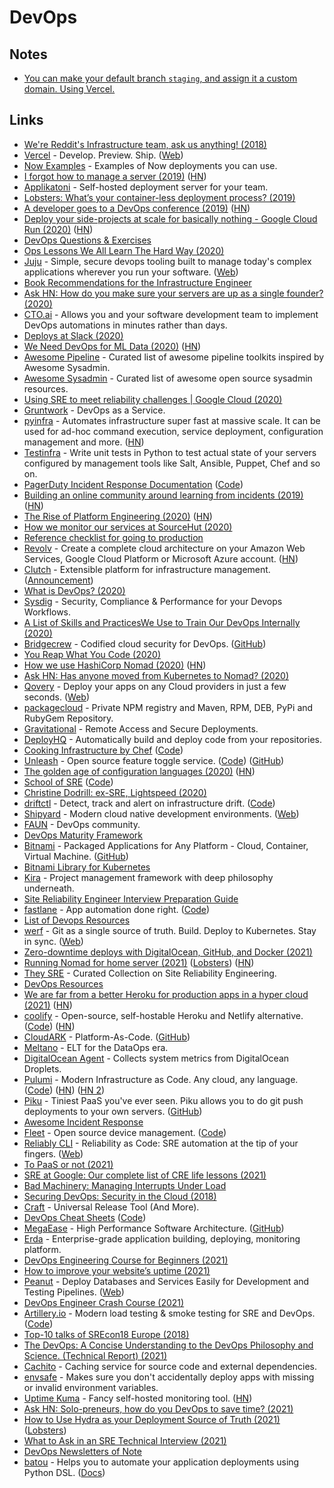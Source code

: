 # DevOps

## Notes

- [You can make your default branch `staging`, and assign it a custom domain. Using Vercel.](https://twitter.com/rauchg/status/1383072230536404996)

## Links

- [We're Reddit's Infrastructure team, ask us anything! (2018)](https://www.reddit.com/r/sysadmin/comments/9x577m/were_reddits_infrastructure_team_ask_us_anything/)
- [Vercel](https://github.com/vercel/vercel) - Develop. Preview. Ship. ([Web](https://vercel.com/dashboard))
- [Now Examples](https://github.com/vercel/now-examples) - Examples of Now deployments you can use.
- [I forgot how to manage a server (2019)](https://ma.ttias.be/i-forgot-how-to-manage-a-server/) ([HN](https://news.ycombinator.com/item?id=19796127))
- [Applikatoni](https://github.com/applikatoni/applikatoni) - Self-hosted deployment server for your team.
- [Lobsters: What’s your container-less deployment process? (2019)](https://lobste.rs/s/xov7nz/what_s_your_container_less_deployment)
- [A developer goes to a DevOps conference (2019)](https://www.darkcoding.net/software/a-developer-goes-to-a-devops-conference/) ([HN](https://news.ycombinator.com/item?id=21100970))
- [Deploy your side-projects at scale for basically nothing - Google Cloud Run (2020)](https://alexolivier.me/posts/deploy-container-stateless-cheap-google-cloud-run-serverless) ([HN](https://news.ycombinator.com/item?id=22027459))
- [DevOps Questions & Exercises](https://github.com/bregman-arie/devops-exercises)
- [Ops Lessons We All Learn The Hard Way (2020)](https://www.netmeister.org/blog/ops-lessons.html)
- [Juju](https://github.com/juju/juju) - Simple, secure devops tooling built to manage today's complex applications wherever you run your software. ([Web](https://juju.is/))
- [Book Recommendations for the Infrastructure Engineer](https://github.com/stack72/ops-books)
- [Ask HN: How do you make sure your servers are up as a single founder? (2020)](https://news.ycombinator.com/item?id=21461617)
- [CTO.ai](https://cto.ai/) - Allows you and your software development team to implement DevOps automations in minutes rather than days.
- [Deploys at Slack (2020)](https://slack.engineering/deploys-at-slack-cd0d28c61701)
- [We Need DevOps for ML Data (2020)](https://tecton.ai/blog/devops-ml-data/) ([HN](https://news.ycombinator.com/item?id=23011297))
- [Awesome Pipeline](https://github.com/pditommaso/awesome-pipeline) - Curated list of awesome pipeline toolkits inspired by Awesome Sysadmin.
- [Awesome Sysadmin](https://github.com/kahun/awesome-sysadmin) - Curated list of awesome open source sysadmin resources.
- [Using SRE to meet reliability challenges | Google Cloud (2020)](https://cloud.google.com/blog/products/management-tools/meeting-reliability-challenges-with-sre-principles)
- [Gruntwork](https://gruntwork.io/) - DevOps as a Service.
- [pyinfra](https://github.com/Fizzadar/pyinfra) - Automates infrastructure super fast at massive scale. It can be used for ad-hoc command execution, service deployment, configuration management and more. ([HN](https://news.ycombinator.com/item?id=23487178))
- [Testinfra](https://github.com/philpep/testinfra) - Write unit tests in Python to test actual state of your servers configured by management tools like Salt, Ansible, Puppet, Chef and so on.
- [PagerDuty Incident Response Documentation](https://response.pagerduty.com/) ([Code](https://github.com/PagerDuty/incident-response-docs))
- [Building an online community around learning from incidents (2019)](https://www.learningfromincidents.io/blog/learning-from-incidents-in-software) ([HN](https://news.ycombinator.com/item?id=23584094))
- [The Rise of Platform Engineering (2020)](https://softwareengineeringdaily.com/2020/02/13/setting-the-stage-for-platform-engineering/) ([HN](https://news.ycombinator.com/item?id=23591569))
- [How we monitor our services at SourceHut (2020)](https://sourcehut.org/blog/2020-07-03-how-we-monitor-our-services/)
- [Reference checklist for going to production](https://github.com/mtdvio/going-to-production)
- [Revolv](https://getrevolv.com/) - Create a complete cloud architecture on your Amazon Web Services, Google Cloud Platform or Microsoft Azure account. ([HN](https://news.ycombinator.com/item?id=23997444))
- [Clutch](https://github.com/lyft/clutch) - Extensible platform for infrastructure management. ([Announcement](https://eng.lyft.com/announcing-clutch-the-open-source-platform-for-infrastructure-tooling-143d00de9713))
- [What is DevOps? (2020)](https://cloud.google.com/devops)
- [Sysdig](https://sysdig.com/) - Security, Compliance & Performance for your Devops Workflows.
- [A List of Skills and PracticesWe Use to Train Our DevOps Internally (2020)](https://blog.maddevs.io/devops-engineers-in-mad-devs-449ded5221b6)
- [Bridgecrew](https://bridgecrew.io/) - Codified cloud security for DevOps. ([GitHub](https://github.com/bridgecrewio))
- [You Reap What You Code (2020)](https://ferd.ca/you-reap-what-you-code.html)
- [How we use HashiCorp Nomad (2020)](https://blog.cloudflare.com/how-we-use-hashicorp-nomad/) ([HN](https://news.ycombinator.com/item?id=23439788))
- [Ask HN: Has anyone moved from Kubernetes to Nomad? (2020)](https://news.ycombinator.com/item?id=24865707)
- [Qovery](https://github.com/Qovery/engine) - Deploy your apps on any Cloud providers in just a few seconds. ([Web](https://www.qovery.com/))
- [packagecloud](https://packagecloud.io/) - Private NPM registry and Maven, RPM, DEB, PyPi and RubyGem Repository.
- [Gravitational](https://gravitational.com/) - Remote Access and Secure Deployments.
- [DeployHQ](https://www.deployhq.com/) - Automatically build and deploy code from your repositories.
- [Cooking Infrastructure by Chef](http://chef.leopard.in.ua/) ([Code](https://github.com/le0pard/chef_book))
- [Unleash](https://www.getunleash.io/) - Open source feature toggle service. ([Code](https://github.com/Unleash/unleash)) ([GitHub](https://github.com/Unleash))
- [The golden age of configuration languages (2020)](https://cosminilie.ro/posts/evolution-of-configuration-languages/) ([HN](https://news.ycombinator.com/item?id=25160461))
- [School of SRE](https://linkedin.github.io/school-of-sre/) ([Code](https://github.com/linkedin/school-of-sre))
- [Christine Dodrill: ex-SRE, Lightspeed (2020)](https://reliability.substack.com/p/software-at-scale-002-christine-dodrill)
- [driftctl](https://driftctl.com/) - Detect, track and alert on infrastructure drift. ([Code](https://github.com/cloudskiff/driftctl))
- [Shipyard](https://github.com/shipyard-run/shipyard) - Modern cloud native development environments. ([Web](https://shipyard.run/))
- [FAUN](https://faun.dev/) - DevOps community.
- [DevOps Maturity Framework](https://github.com/adidas/adidas-devops-maturity-framework)
- [Bitnami](https://bitnami.com/) - Packaged Applications for Any Platform - Cloud, Container, Virtual Machine. ([GitHub](https://github.com/bitnami))
- [Bitnami Library for Kubernetes](https://github.com/bitnami/charts)
- [Kira](https://github.com/wemake-services/kira) - Project management framework with deep philosophy underneath.
- [Site Reliability Engineer Interview Preparation Guide](https://github.com/mxssl/sre-interview-prep-guide)
- [fastlane](https://fastlane.tools/) - App automation done right. ([Code](https://github.com/fastlane/fastlane))
- [List of Devops Resources](https://jrott.com/posts/devops-links/)
- [werf](https://github.com/werf/werf) - Git as a single source of truth. Build. Deploy to Kubernetes. Stay in sync. ([Web](https://werf.io/))
- [Zero-downtime deploys with DigitalOcean, GitHub, and Docker (2021)](https://blog.logrocket.com/zero-downtime-deploys-with-digitalocean-github-and-docker/)
- [Running Nomad for home server (2021)](https://mrkaran.dev/posts/home-server-nomad/) ([Lobsters](https://lobste.rs/s/bybybm/running_nomad_for_home_server)) ([HN](https://news.ycombinator.com/item?id=26142005))
- [They SRE](https://github.com/upgundecha/howtheysre) - Curated Collection on Site Reliability Engineering.
- [DevOps Resources](https://github.com/bregman-arie/devops-resources)
- [We are far from a better Heroku for production apps in a hyper cloud (2021)](https://about.gitlab.com/blog/2021/03/22/we-are-building-a-better-heroku/) ([HN](https://news.ycombinator.com/item?id=26554504))
- [coolify](https://coollabs.io/coolify) - Open-source, self-hostable Heroku and Netlify alternative. ([Code](https://github.com/coollabsio/coolify)) ([HN](https://news.ycombinator.com/item?id=26624341))
- [CloudARK](https://cloudark.io/) - Platform-As-Code. ([GitHub](https://github.com/cloud-ark))
- [Meltano](https://meltano.com/) - ELT for the DataOps era.
- [DigitalOcean Agent](https://github.com/digitalocean/do-agent) - Collects system metrics from DigitalOcean Droplets.
- [Pulumi](https://www.pulumi.com/) - Modern Infrastructure as Code. Any cloud, any language. ([Code](https://github.com/pulumi/pulumi)) ([HN](https://news.ycombinator.com/item?id=22866714)) ([HN 2](https://news.ycombinator.com/item?id=26880935))
- [Piku](https://github.com/piku/piku) - Tiniest PaaS you've ever seen. Piku allows you to do git push deployments to your own servers. ([GitHub](https://github.com/piku))
- [Awesome Incident Response](https://github.com/meirwah/awesome-incident-response)
- [Fleet](https://fleetdm.com/) - Open source device management. ([Code](https://github.com/fleetdm/fleet))
- [Reliably CLI](https://github.com/reliablyhq/cli) - Reliability as Code: SRE automation at the tip of your fingers. ([Web](https://reliably.com/))
- [To PaaS or not (2021)](https://www.shayon.dev/post/2021/119/to-paas-or-not/)
- [SRE at Google: Our complete list of CRE life lessons (2021)](https://cloud.google.com/blog/products/devops-sre/sre-at-google-our-complete-list-of-cre-life-lessons)
- [Bad Machinery: Managing Interrupts Under Load](https://log.andvari.net/pages/bad-machinery.html)
- [Securing DevOps: Security in the Cloud (2018)](https://www.manning.com/books/securing-devops)
- [Craft](https://github.com/getsentry/craft) - Universal Release Tool (And More).
- [DevOps Cheat Sheets](https://lzone.de/) ([Code](https://github.com/lwindolf/lzone-cheat-sheets))
- [MegaEase](https://www.megaease.com/) - High Performance Software Architecture. ([GitHub](https://github.com/megaease))
- [Erda](https://github.com/erda-project/erda) - Enterprise-grade application building, deploying, monitoring platform.
- [DevOps Engineering Course for Beginners (2021)](https://www.freecodecamp.org/news/devops-engineering-course-for-beginners/)
- [How to improve your website’s uptime (2021)](https://www.reddit.com/r/RedditEng/comments/obqtfm/solving_the_three_stooges_problem/)
- [Peanut](https://github.com/Clivern/Peanut) - Deploy Databases and Services Easily for Development and Testing Pipelines. ([Web](https://clivern.github.io/Peanut/))
- [DevOps Engineer Crash Course (2021)](https://matduggan.com/devops-engineer-crash-course/)
- [Artillery.io](https://artillery.io/) - Modern load testing & smoke testing for SRE and DevOps. ([Code](https://github.com/artilleryio/artillery))
- [Top-10 talks of SREcon18 Europe (2018)](https://nick.groenen.me/posts/srecon18emea-top10/)
- [The DevOps: A Concise Understanding to the DevOps Philosophy and Science. (Technical Report) (2021)](https://www.osti.gov/biblio/1785164)
- [Cachito](https://github.com/release-engineering/cachito) - Caching service for source code and external dependencies.
- [envsafe](https://github.com/KATT/envsafe) - Makes sure you don't accidentally deploy apps with missing or invalid environment variables.
- [Uptime Kuma](https://github.com/louislam/uptime-kuma) - Fancy self-hosted monitoring tool. ([HN](https://news.ycombinator.com/item?id=28809501))
- [Ask HN: Solo-preneurs, how do you DevOps to save time? (2021)](https://news.ycombinator.com/item?id=28838132)
- [How to Use Hydra as your Deployment Source of Truth (2021)](https://determinate.systems/posts/hydra-deployment-source-of-truth) ([Lobsters](https://lobste.rs/s/ntm3gd/how_use_hydra_as_your_deployment_source))
- [What to Ask in an SRE Technical Interview (2021)](https://mt165.co.uk/blog/sre-interview-questions/)
- [DevOps Newsletters of Note](https://devopsnewsletters.com/)
- [batou](https://github.com/flyingcircusio/batou) - Helps you to automate your application deployments using Python DSL. ([Docs](https://batou.readthedocs.io/en/stable/))
